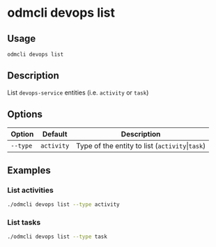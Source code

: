 # odmcli devops list

## Usage

`odmcli devops list`

## Description

List `devops-service` entities (i.e. `activity` or `task`)

## Options

Option|Default|Description
-------|----------|-------
`--type`|`activity`|Type of the entity to list (`activity`\|`task`)

## Examples

### List activities
```bash
./odmcli devops list --type activity
```

### List tasks
```bash
./odmcli devops list --type task 
```
